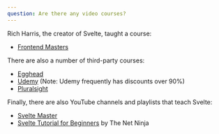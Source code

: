 ```yaml
---
question: Are there any video courses?
---
```


Rich Harris, the creator of Svelte, taught a course:

- [Frontend Masters](https://frontendmasters.com/courses/svelte/)

There are also a number of third-party courses:

- [Egghead](https://egghead.io/browse/frameworks/svelte)
- [Udemy](https://www.udemy.com/courses/search/?q=sveltejs+svelte) (Note: Udemy frequently has discounts over 90%)
- [Pluralsight](https://www.pluralsight.com/search?q=svelte)

Finally, there are also YouTube channels and playlists that teach Svelte:

- [Svelte Master](https://www.youtube.com/channel/UCg6SQd5jnWo5Y70rZD9SQFA)
- [Svelte Tutorial for Beginners](https://www.youtube.com/watch?v=zojEMeQGGHs&list=PL4cUxeGkcC9hlbrVO_2QFVqVPhlZmz7tO) by The Net Ninja
